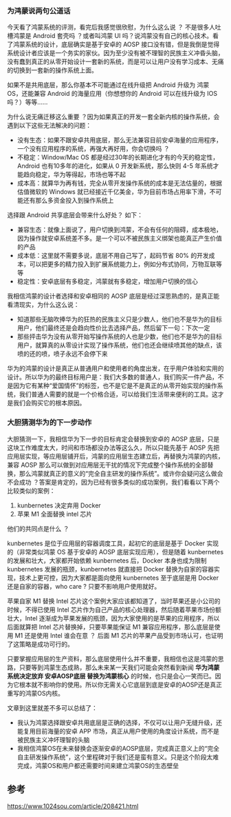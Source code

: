 ### 为鸿蒙说两句公道话

今天看了鸿蒙系统的评测，看完后我感觉很欣慰，为什么这么说 ？ 不是很多人吐槽鸿蒙是 Android 套壳吗 ？或者叫鸿蒙 UI 吗？说鸿蒙没有自己的核心技术。看了鸿蒙系统的设计，底层确实是基于安卓的 AOSP 接口没有错，但是我倒是觉得系统设计者应该是一个务实的家伙。因为至少没有被不理智的民族主义冲昏头脑，没有蠢到真正的从零开始设计一套新的系统，而是可以让用户没有学习成本、无痛的切换到一套新的操作系统上面。

如果不是共用底层，那么你基本不可能通过在线升级把 Android 升级为 鸿蒙 OS，还能兼容 Android 的海量应用（你想想你的 Android 可以在线升级为 IOS 吗？）等等……

为什么说无痛迁移这么重要 ？因为如果真正的开发一套全新内核的操作系统，会遇到以下这些无法解决的问题：

- 没有生态：如果不跟安卓共用底层，那么无法兼容目前安卓海量的应用程序，一个没有应用程序的系统，再强大再好用，你会切换吗 ？
- 不稳定：Window/Mac OS 都是经过30年的长期进化才有的今天的稳定性，Android 也有10多年的进化，如果从 0 开发新系统，那么快则 4-5 年系统才能趋向稳定，华为等得起，市场也等不起
- 成本高：就算华为再有钱，完全从零开发操作系统的成本是无法估量的，根据估值微软的 Windows 就已经接近千亿美金，华为目前市场占用率下滑，不可能还有那么多资金投入到操作系统上

选择跟 Android 共享底层会带来什么好处？ 如下：

- 兼容生态：就像上面说了，用户切换到鸿蒙，不会有任何的阻碍，成本极地，因为操作就安卓系统差不多。是一个可以不被民族主义绑架也能真正产生价值的产品
- 成本低：这里就不需要多说，底层不用自己写了，起码节省 80% 的开发成本，可以把更多的精力投入到扩展系统能力上，例如分布式协同，万物互联等等
- 稳定性：安卓底层有多稳定，鸿蒙就有多稳定，增加用户切换的信心

我相信鸿蒙的设计者选择和安卓相同的 AOSP 底层是经过深思熟虑的，是真正能看清现实，为什么这么说：

- 知道那些无脑吹捧华为的狂热的民族主义只是少数人，他们也不是华为的目标用户，他们最终还是会趋向性价比去选择产品，然后留下一句：下次一定
- 那些抨击华为没有从零开始写操作系统的人也是少数，他们也不是华为的目标用户，就算真的从零设计实现了操作系统，他们也还会继续喷其他的缺点，该喷的还的喷，喷子永远不会停下来

华为的鸿蒙的设计是真正从普通用户和使用者的角度出发，在乎用户体验和实用的设计。所以华为的最终目标用户是：我们大多数的普通人，我们购买一件产品，不是因为它有某种“爱国情怀”的标签，也不是它是不是真正的从零开始实现的操作系统，我们普通人需要的就是一个价格合适，可以给我们生活带来便利的工具。这才是我们会购买它的根本原因。

### 大胆猜测华为的下一步动作

大胆猜测一下，我相信华为下一步的目标肯定会替换到安卓的 AOSP 底层，只是这块工作难度太大，时间和市场都没办法等这么久，所以只能先基于 AOSP 先把应用层实现，等应用层铺开后，鸿蒙的应用层生态建立后，再替换为鸿蒙的内核，兼容 AOSP 那么可以做到对应用层无干扰的情况下完成整个操作系统的全部替换，那么鸿蒙就真正的意义的“完全自主研发的操作系统”。或许你会疑问这么做会不会成功 ？答案是肯定的，因为已经有很多类似的成功案例，我们看看以下两个比较类似的案例：

1. kunbernetes 决定弃用 Docker
2. 苹果 M1 全面替换 intel 芯片

他们的共同点是什么 ？

kunbernetes 是位于应用层的容器调度工具，起初它的底层是基于 Docker 实现的（非常类似鸿蒙 OS 基于安卓的 AOSP 底层实现应用），但是随着 kunbernetes 的发展和壮大，大家都开始依赖 kunbernetes 后，Docker 本身也成为限制 kunbernetes 发展的瓶颈，kunbernetes 就直接把 Docker 替换为自家的容器实现，技术上更可控，因为大家都是面向使用 kunbernetes 至于底层是用 Docker 还是自家的容器，who care ? 只要不影响用户使用就好。

苹果自家 M1 替换 Intel 芯片这个案例大家应该都知道了，当时苹果还是小公司的时候，不得已使用 Intel 芯片作为自己产品的核心处理器，然后随着苹果市场份额壮大，Intel 逐渐成为苹果发展的瓶颈，因为大家使用的是苹果的应用程序，所以后面就算把 Intel 芯片替换掉，只要苹果能保证 M1 兼容应用程序，那么底层是使用 M1 还是使用 Intel 谁会在意 ？ 后面 M1 芯片的苹果产品受到市场认可，也证明了这策略是成功可行的。

只要掌握应用层的生产资料，那么底层使用什么并不重要，我相信也这是鸿蒙的思路，只要等到鸿蒙生态成熟，那么未来某一天我们可能会突然看到新闻 **华为鸿蒙系统决定放弃 安卓AOSP底层 替换为鸿蒙核心** 的时候，也只是会心一笑而已。因为它根本就不影响你的使用。所以你无需关心它底层到底是安卓的AOSP还是真正重写的鸿蒙OS内核。

文章到这里就差不多可以总结了：

- 我认为鸿蒙选择跟安卓共用底层是正确的选择，不仅可以让用户无缝升级，还能复用目前海量的安卓 APP 市场，真正从用户使用的角度设计系统，而不是被民族主义冲坏理智的头脑
- 我相信鸿蒙OS在未来替换会逐渐安卓的AOSP底层，完成真正意义上的“完全自主研发操作系统”，这个里程碑对于我们还是蛮有意义。只是这个阶段太难完成，鸿蒙OS和用户都还需要时间来建立鸿蒙OS的生态壁垒





## 参考

https://www.1024sou.com/article/208421.html